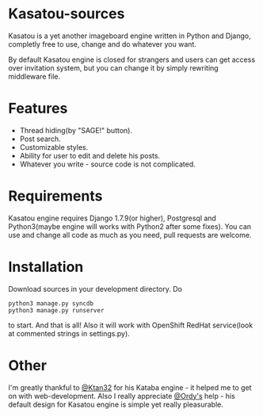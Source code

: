 Kasatou-sources
===============

 Kasatou is a yet another imageboard engine written in Python and Django, completly free to use, change and do whatever you want.

 By default Kasatou engine is closed for strangers and users can get access over invitation system, but you can change it by simply rewriting middleware file.

Features
===============

 * Thread hiding(by "SAGE!" button).
 * Post search.
 * Customizable styles.
 * Ability for user to edit and delete his posts.
 * Whatever you write - source code is not complicated.

Requirements
===============

 Kasatou engine requires Django 1.7.9(or higher), Postgresql and Python3(maybe engine will works with Python2 after some fixes). You can use and change all code as much as you need, pull requests are welcome.


Installation
===============

 Download sources in your development directory.
 Do
 ```
 python3 manage.py syncdb
 python3 manage.py runserver
 ```
 to start.
 And that is all! Also it will work with OpenShift RedHat service(look at commented strings in settings.py).

Other
===============

 I'm greatly thankful to [@Ktan32](http://github.com/Ktan32) for his Kataba engine - it helped me to get on with web-development. Also I really appreciate [@Ordy's](https://github.com/Ordy) help - his default design for Kasatou engine is simple yet really pleasurable.
